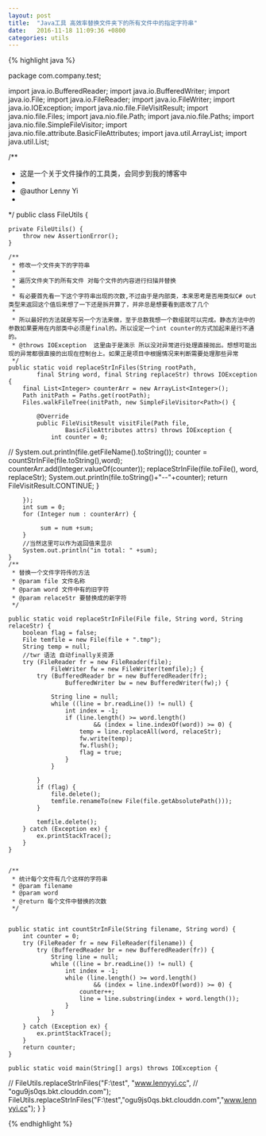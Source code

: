 ```yaml
---
layout: post
title:  "Java工具 高效率替换文件夹下的所有文件中的指定字符串"
date:   2016-11-18 11:09:36 +0800
categories: utils
---
```


{% highlight java %}


package com.company.test;

import java.io.BufferedReader;
import java.io.BufferedWriter;
import java.io.File;
import java.io.FileReader;
import java.io.FileWriter;
import java.io.IOException;
import java.nio.file.FileVisitResult;
import java.nio.file.Files;
import java.nio.file.Path;
import java.nio.file.Paths;
import java.nio.file.SimpleFileVisitor;
import java.nio.file.attribute.BasicFileAttributes;
import java.util.ArrayList;
import java.util.List;

/**
 * 这是一个关于文件操作的工具类，会同步到我的博客中
 * 
 * @author Lenny Yi
 * 
 */
public class FileUtils {

	private FileUtils() {
		throw new AssertionError();
	}

	/**
	 * 修改一个文件夹下的字符串
	 * 
	 * 遍历文件夹下的所有文件 对每个文件的内容进行扫描并替换
	 * 
	 * 有必要首先看一下这个字符串出现的次数,不过由于是内部类，本来思考是否用类似C# out类型来返回这个值后来想了一下还是拆开算了，并非总是想要看到底改了几个
	 * 
	 * 所以最好的方法就是写另一个方法来做，至于总数我想一个数组就可以完成。静态方法中的参数如果要用在内部类中必须是final的。所以设定一个int counter的方式加起来是行不通的。
	 * @throws IOException  这里由于是演示 所以没对异常进行处理直接抛出。想想可能出现的异常都很直接的出现在控制台上。如果正是项目中根据情况来判断需要处理那些异常
	 */
	public static void replaceStrInFiles(String rootPath,
			final String word, final String replaceStr) throws IOException {
        final List<Integer> counterArr = new ArrayList<Integer>();
		Path initPath = Paths.get(rootPath);
		Files.walkFileTree(initPath, new SimpleFileVisitor<Path>() {
          
			@Override
			public FileVisitResult visitFile(Path file,
					BasicFileAttributes attrs) throws IOException {
				int counter = 0;
//				System.out.println(file.getFileName().toString());
				counter = countStrInFile(file.toString(),word);
				counterArr.add(Integer.valueOf(counter));
				replaceStrInFile(file.toFile(), word, replaceStr);
				System.out.println(file.toString()+"--"+counter);
				return FileVisitResult.CONTINUE;
			}

		});
		int sum = 0;
		for (Integer num : counterArr) {
			
			 sum = num +sum;
		}
		//当然这里可以作为返回值来显示
		System.out.println("in total: " +sum);
	}
	/**
	 * 替换一个文件字符传的方法
	 * @param file 文件名称
	 * @param word 文件中有的旧字符
	 * @param relaceStr 要替换成的新字符
	 */

	public static void replaceStrInFile(File file, String word, String relaceStr) {
		boolean flag = false;
		File temfile = new File(file + ".tmp");
		String temp = null;
		//twr 语法 自动finally关资源
		try (FileReader fr = new FileReader(file);
				FileWriter fw = new FileWriter(temfile);) {
			try (BufferedReader br = new BufferedReader(fr);
					BufferedWriter bw = new BufferedWriter(fw);) {

				String line = null;
				while ((line = br.readLine()) != null) {
					int index = -1;
					if (line.length() >= word.length()
							&& (index = line.indexOf(word)) >= 0) {
						temp = line.replaceAll(word, relaceStr);
						fw.write(temp);
						fw.flush();
						flag = true;
					}
				}

			}
			if (flag) {
				file.delete();
				temfile.renameTo(new File(file.getAbsolutePath()));
			}

			temfile.delete();
		} catch (Exception ex) {
			ex.printStackTrace();
		}
	}

	
	/**
	 * 统计每个文件有几个这样的字符串
	 * @param filename
	 * @param word
	 * @return 每个文件中替换的次数
	 */
	
	
	public static int countStrInFile(String filename, String word) {
		int counter = 0;
		try (FileReader fr = new FileReader(filename)) {
			try (BufferedReader br = new BufferedReader(fr)) {
				String line = null;
				while ((line = br.readLine()) != null) {
					int index = -1;
					while (line.length() >= word.length()
							&& (index = line.indexOf(word)) >= 0) {
						counter++;
						line = line.substring(index + word.length());
					}
				}
			}
		} catch (Exception ex) {
			ex.printStackTrace();
		}
		return counter;
	}

	public static void main(String[] args) throws IOException {
//		FileUtils.replaceStrInFiles("F:\\test", "www.lennyyi.cc",
//				"ogu9js0qs.bkt.clouddn.com");
		 FileUtils.replaceStrInFiles("F:\\test","ogu9js0qs.bkt.clouddn.com","www.lennyyi.cc");
	}
}



{% endhighlight %}